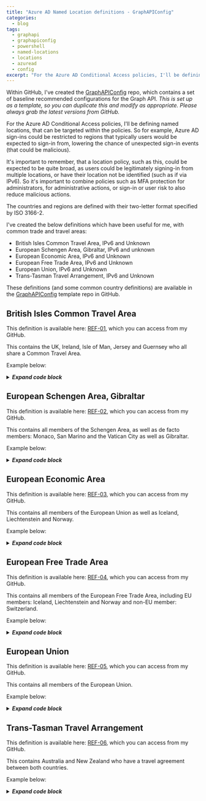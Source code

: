 ```yaml
---
title: "Azure AD Named Location definitions - GraphAPIConfig"
categories:
  - blog
tags:
  - graphapi
  - graphapiconfig
  - powershell
  - named-locations
  - locations
  - azuread
  - config
excerpt: "For the Azure AD Conditional Access policies, I'll be defining named locations, that can be targeted within the policies..."
---
```

Within GitHub, I've created the [GraphAPIConfig][GraphAPIConfig] repo, which contains a set of baseline recommended configurations for the Graph API. _This is set up as a template, so you can duplicate this and modify as appropriate. Please always grab the latest versions from GitHub._

For the Azure AD Conditional Access policies, I'll be defining named locations, that can be targeted within the policies. So for example, Azure AD sign-ins could be restricted to regions that typically users would be expected to sign-in from, lowering the chance of unexpected sign-in events (that could be malicious).

It's important to remember, that a location policy, such as this, could be expected to be quite broad, as users could be legitimately signing-in from multiple locations, or have their location not be identified (such as if via IPv6). So it's important to combine policies such as MFA protection for administrators, for administrative actions, or sign-in or user risk to also reduce malicious actions.

The countries and regions are defined with their two-letter format specified by ISO 3166-2.

I've created the below definitions which have been useful for me, with common trade and travel areas:
- British Isles Common Travel Area, IPv6 and Unknown
- European Schengen Area, Gibraltar, IPv6 and unknown
- European Economic Area, IPv6 and Unknown
- European Free Trade Area, IPv6 and Unknown
- European Union, IPv6 and Unknown
- Trans-Tasman Travel Arrangement, IPv6 and Unknown

These definitions (and some common country definitions) are available in the [GraphAPIConfig][GraphAPIConfig] template repo in GitHub.

## British Isles Common Travel Area
This definition is available here: [REF-01][location-ref1], which you can access from my GitHub.

This contains the UK, Ireland, Isle of Man, Jersey and Guernsey who all share a Common Travel Area.

Example below:

<details>
  <summary><em><strong>Expand code block</strong></em></summary>

```json
{
  "SVC": null,
  "REF": "01",
  "ENV": null,
  "@odata.context": "https://graph.microsoft.com/beta/$metadata#identity/conditionalAccess/namedLocations/$entity",
  "@odata.type": "#microsoft.graph.countryNamedLocation",
  "countriesAndRegions": [
    "GB",
    "IE",
    "IM",
    "JE",
    "GG"
  ],
  "createdDateTime": "2021-03-19T16:34:42.012456Z",
  "displayName": "REF-01; British Isles Common Travel Area, IPv6 and Unknown",
  "id": "102afe99-db6a-49d1-bdb6-45f973812aaf",
  "includeUnknownCountriesAndRegions": true,
  "modifiedDateTime": "2021-03-19T16:34:42.012456Z"
}
```

</details>

## European Schengen Area, Gibraltar
This definition is available here: [REF-02][location-ref2], which you can access from my GitHub.

This contains all members of the Schengen Area, as well as de facto members: Monaco, San Marino and the Vatican City as well as Gibraltar.

Example below:

<details>
  <summary><em><strong>Expand code block</strong></em></summary>

```json
{
  "SVC": null,
  "REF": "02",
  "ENV": null,
  "@odata.context": "https://graph.microsoft.com/beta/$metadata#identity/conditionalAccess/namedLocations/$entity",
  "@odata.type": "#microsoft.graph.countryNamedLocation",
  "countriesAndRegions": [
    "BG",
    "CZ",
    "DK",
    "DE",
    "EE",
    "GR",
    "ES",
    "FR",
    "IT",
    "LV",
    "LT",
    "LU",
    "HU",
    "MT",
    "NL",
    "AT",
    "PL",
    "PT",
    "SI",
    "SK",
    "FI",
    "SE",
    "IS",
    "LI",
    "NO",
    "CH",
    "SM",
    "MC",
    "VA",
    "GI"
  ],
  "createdDateTime": "2021-04-07T17:00:29.0646195Z",
  "displayName": "REF-02; European Schengen Area, Gibraltar, IPv6 and unknown",
  "id": "1a464618-4117-4814-acd2-49430ea52ae1",
  "includeUnknownCountriesAndRegions": true,
  "modifiedDateTime": "2021-04-07T17:00:29.0646195Z"
}
```

</details>

## European Economic Area
This definition is available here: [REF-03][location-ref3], which you can access from my GitHub.

This contains all members of the European Union as well as Iceland, Liechtenstein and Norway. 

Example below:

<details>
  <summary><em><strong>Expand code block</strong></em></summary>

```json
{
  "SVC": null,
  "REF": "03",
  "ENV": null,
  "@odata.context": "https://graph.microsoft.com/beta/$metadata#identity/conditionalAccess/namedLocations/$entity",
  "@odata.type": "#microsoft.graph.countryNamedLocation",
  "countriesAndRegions": [
    "BE",
    "BG",
    "CZ",
    "DK",
    "DE",
    "EE",
    "IE",
    "GR",
    "ES",
    "FR",
    "HR",
    "IT",
    "CY",
    "LV",
    "LT",
    "LU",
    "HU",
    "MT",
    "NL",
    "AT",
    "PL",
    "PT",
    "RO",
    "SI",
    "SK",
    "FI",
    "SE",
    "IS",
    "LI",
    "NO"
  ],
  "createdDateTime": "2021-04-07T14:42:58.5561438Z",
  "displayName": "REF-03; European Economic Area, IPv6 and unknown",
  "id": "189ca541-390a-4a36-843e-d6ee76c45b2b",
  "includeUnknownCountriesAndRegions": true,
  "modifiedDateTime": "2021-04-07T14:42:58.5561438Z"
}
```

</details>

## European Free Trade Area
This definition is available here: [REF-04][location-ref4], which you can access from my GitHub.

This contains all members of the European Free Trade Area, including EU members: Iceland, Liechtenstein and Norway and non-EU member: Switzerland.

Example below:

<details>
  <summary><em><strong>Expand code block</strong></em></summary>

```json
{
  "SVC": null,
  "REF": "04",
  "ENV": null,
  "@odata.context": "https://graph.microsoft.com/beta/$metadata#identity/conditionalAccess/namedLocations/$entity",
  "@odata.type": "#microsoft.graph.countryNamedLocation",
  "countriesAndRegions": [
    "IS",
    "LI",
    "NO",
    "CH"
  ],
  "createdDateTime": "2021-04-07T14:43:00.2575629Z",
  "displayName": "REF-04; European Free Trade Area, IPv6 and unknown",
  "id": "185c3f18-c730-4500-a023-4f57ca1456ea",
  "includeUnknownCountriesAndRegions": true,
  "modifiedDateTime": "2021-04-07T14:43:00.2575629Z"
}
```

</details>

## European Union
This definition is available here: [REF-05][location-ref5], which you can access from my GitHub.

This contains all members of the European Union.

Example below:

<details>
  <summary><em><strong>Expand code block</strong></em></summary>

```json
{
  "SVC": null,
  "REF": "05",
  "ENV": null,
  "@odata.context": "https://graph.microsoft.com/beta/$metadata#identity/conditionalAccess/namedLocations/$entity",
  "@odata.type": "#microsoft.graph.countryNamedLocation",
  "countriesAndRegions": [
    "BE",
    "BG",
    "CZ",
    "DK",
    "DE",
    "EE",
    "IE",
    "GR",
    "ES",
    "FR",
    "HR",
    "IT",
    "CY",
    "LV",
    "LT",
    "LU",
    "HU",
    "MT",
    "NL",
    "AT",
    "PL",
    "PT",
    "RO",
    "SI",
    "SK",
    "FI",
    "SE"
  ],
  "createdDateTime": "2021-04-07T14:43:02.3787977Z",
  "displayName": "REF-05; European Union, IPv6 and unknown",
  "id": "13f4c7af-8f08-4b97-9d62-8cf21e6e521d",
  "includeUnknownCountriesAndRegions": true,
  "modifiedDateTime": "2021-04-07T14:43:02.3787977Z"
}
```

</details>

## Trans-Tasman Travel Arrangement
This definition is available here: [REF-06][location-ref6], which you can access from my GitHub.

This contains Australia and New Zealand who have a travel agreement between both countries.

Example below:

<details>
  <summary><em><strong>Expand code block</strong></em></summary>

```json
{
  "SVC": null,
  "REF": "06",
  "ENV": null,
  "@odata.context": "https://graph.microsoft.com/beta/$metadata#identity/conditionalAccess/namedLocations/$entity",
  "@odata.type": "#microsoft.graph.countryNamedLocation",
  "countriesAndRegions": [
    "AU",
    "NZ"
  ],
  "createdDateTime": "2021-04-07T17:44:34.6135093Z",
  "displayName": "REF-06; Trans-Tasman Travel Arrangement, IPv6 and Unknown",
  "id": "12a1a810-77cc-4050-862d-caed0dca1b56",
  "includeUnknownCountriesAndRegions": true,
  "modifiedDateTime": "2021-04-07T17:44:34.6135093Z"
}
```

</details>

[location-ref1]: https://github.com/wesley-trust/GraphAPIConfig/blob/main/AzureAD/NamedLocations/REF-01%3B%20British%20Isles%20Common%20Travel%20Area%2C%20IPv6%20and%20Unknown.json
[location-ref2]: https://github.com/wesley-trust/GraphAPIConfig/blob/main/AzureAD/NamedLocations/REF-02%3B%20European%20Schengen%20Area%2C%20Gibraltar%2C%20IPv6%20and%20unknown.json
[location-ref3]: https://github.com/wesley-trust/GraphAPIConfig/blob/main/AzureAD/NamedLocations/REF-03%3B%20European%20Economic%20Area%2C%20IPv6%20and%20unknown.json
[location-ref4]: https://github.com/wesley-trust/GraphAPIConfig/blob/main/AzureAD/NamedLocations/REF-04%3B%20European%20Free%20Trade%20Area%2C%20IPv6%20and%20unknown.json
[location-ref5]: https://github.com/wesley-trust/GraphAPIConfig/blob/main/AzureAD/NamedLocations/REF-05%3B%20European%20Union%2C%20IPv6%20and%20unknown.json
[location-ref6]: https://github.com/wesley-trust/GraphAPIConfig/blob/main/AzureAD/NamedLocations/REF-06%3B%20Trans-Tasman%20Travel%20Arrangement%2C%20IPv6%20and%20Unknown.json
[GraphAPIConfig]: https://github.com/wesley-trust/GraphAPIConfig